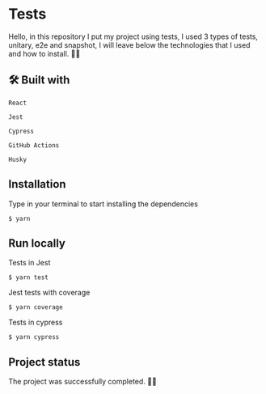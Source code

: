 
# Tests

Hello, in this repository I put my project using tests, I used 3 types of tests, unitary, e2e and snapshot, I will leave below the technologies that I used and how to install. 🚀🚀


## 🛠️ Built with


    React

    Jest

    Cypress
    
    GitHub Actions

    Husky


## Installation

Type in your terminal to start installing the dependencies

    $ yarn 

## Run locally

Tests in Jest

    $ yarn test

Jest tests with coverage

    $ yarn coverage

Tests in cypress

    $ yarn cypress
    
## Project status

The project was successfully completed. 🎊🎉
